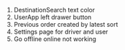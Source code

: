1. DestinationSearch text color
2. UserApp left drawer button
3. Previous order created by latest sort
4. Settings page for driver and user
5. Go offline online not working
